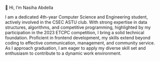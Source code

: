 👋 Hi, I’m Nasiha Abdella

I am a dedicated 4th-year Computer Science and Engineering student,
actively involved in the CSEC ASTU club. With strong expertise in data
structures, algorithms, and competitive programming, highlighted by my
participation in the 2023 ETCPC competition, I bring a solid technical
foundation. Proficient in frontend development, my skills extend beyond
coding to effective communication, management, and community service.
As I approach graduation, I am eager to apply my diverse skill set and
enthusiasm to contribute to a dynamic work environment.
